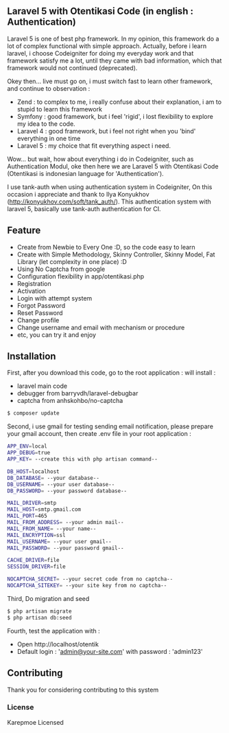 ## Laravel 5 with Otentikasi Code (in english : Authentication)

Laravel 5 is one of best php framework. In my opinion, this framework do a lot of complex functional with simple approach.
Actually, before i learn laravel, i choose Codeigniter for doing my everyday work and that framework satisfy me a lot,
until they came with bad information, which that framework would not continued (deprecated).

Okey then... live must go on, i must switch fast to learn other framework, and continue to observation :

- Zend : to complex to me, i really confuse about their explanation, i am to stupid to learn this framework
- Symfony : good framework, but i feel 'rigid', i lost flexibility to explore my idea to the code.
- Laravel 4 : good framework, but i feel not right when you 'bind' everything in one time
- Laravel 5 : my choice that fit everything aspect i need.

Wow... but wait, how about everything i do in Codeigniter, such as Authentication Modul, oke then here we are
Laravel 5 with Otentikasi Code (Otentikasi is indonesian language for 'Authentication').

I use tank-auth when using authentication system in Codeigniter, On this occasion i appreciate and thank to
Ilya Konyukhov (http://konyukhov.com/soft/tank_auth/). This authentication system with laravel 5, basically use
tank-auth authentication for CI.

## Feature
* Create from Newbie to Every One :D, so the code easy to learn
* Create with Simple Methodology, Skinny Controller, Skinny Model, Fat Library (let complexity in one place) :D
* Using No Captcha from google
* Configuration flexibility in app/otentikasi.php
* Registration
* Activation
* Login with attempt system
* Forgot Password
* Reset Password
* Change profile
* Change username and email with mechanism or procedure
* etc, you can try it and enjoy

## Installation

First, after you download this code, go to the root application :
will install :
* laravel main code
* debugger from barryvdh/laravel-debugbar
* captcha from anhskohbo/no-captcha
```sh
$ composer update
```

Second, i use gmail for testing sending email notification, please prepare your gmail account, then create .env file in your root application  :
```sh
APP_ENV=local
APP_DEBUG=true
APP_KEY= --create this with php artisan command--

DB_HOST=localhost
DB_DATABASE= --your database--
DB_USERNAME= --your user database--
DB_PASSWORD= --your password database--

MAIL_DRIVER=smtp
MAIL_HOST=smtp.gmail.com
MAIL_PORT=465
MAIL_FROM_ADDRESS= --your admin mail--
MAIL_FROM_NAME= --your name--
MAIL_ENCRYPTION=ssl
MAIL_USERNAME= --your user gmail--
MAIL_PASSWORD= --your password gmail--

CACHE_DRIVER=file
SESSION_DRIVER=file

NOCAPTCHA_SECRET= --your secret code from no captcha--
NOCAPTCHA_SITEKEY= --your site key from no captcha--
```

Third, Do migration and seed
```sh
$ php artisan migrate
$ php artisan db:seed
```

Fourth, test the application with :
* Open http://localhost/otentik
* Default login : 'admin@your-site.com' with password : 'admin123'

## Contributing

Thank you for considering contributing to this system

### License

Karepmoe Licensed
